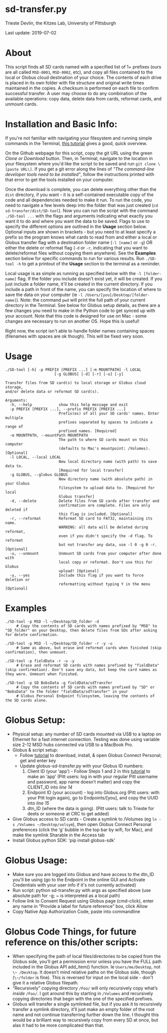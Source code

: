 # sd-transfer.py

Trieste Devlin, the Kitzes Lab, University of Pittsburgh

Last update: 2019-07-02

# About

This script finds all SD cards named with a specified list of 1+ prefixes (ours are all called `MSD-0001`, `MSD-0002`, etc), and copy all files contained to the local or Globus cloud destination of your choice. The contents of each drive is placed in its own folder with file structure and original write times maintained in the copies. A checksum is performed on each file to confirm successful transfer. A user may choose to do any combination of the available operations: copy data, delete data from cards, reformat cards, and unmount cards.

# Installation and Basic Info:

If you're not familiar with navigating your filesystem and running simple commands in the Terminal, [this tutorial](https://www.macworld.com/article/2042378/master-the-command-line-navigating-files-and-folders.html) gives a good, quick overview.

On the Github webpage for this script, copy the git URL using the green *Clone or Download* button. Then, in Terminal, navigate to the location in your filesystem where you'd like the script to be saved and run ```git clone \[paste URL\]```. If you get a git error along the lines of *"The command-line developer tools need to be installed"*, follow the instructions printed with that error to get the tools installed on your computer.

Once the download is complete, you can delete everything other than the ```dist``` directory, if you want - it is a self-contained executable copy of the code and all dependencies needed to make it run. To run the code, you need to navigate a few levels deep into the folder that was just created (```cd sd-transfer/dist/SD-tool```). Now you can run the script with the command ```./SD-tool ...``` with the flags and arguments indicating what exactly you want it to do and where you want the data to be saved. Flags to use to specify the different options are outlined in the **Usage** section below. Optional inputs are shown in brackets - but you need to at least specify a prefix so the program knows what cards to read from and either a local or Globus transfer flag with a destination folder name (```-l [name]``` or ```-g```) OR either the delete or reformat flag (```-d``` or ```-r```, indicating that you want to delete/reformat files without copying them anywhere). See the **Examples** section below for specific commands to run for various results. Run ```./SD-tool -h``` to get a printout of the **Usage** section to the terminal as a reminder.

Local usage is as simple as running as specified below with the ```-l [folder-name]``` flag. If the folder you include doesn't exist yet, it will be created. If you just include a folder name, it'll be created in the current directory. If you include a path in front of the name, you can specify the location of where to save the data on your computer (ie ```-l /Users/[you]/Desktop/[folder-name]```). Note: the command ```pwd``` will print the full path of your current directory in the Terminal. See below for Globus setup details, as there are a few changes you need to make in the Python code to get synced up with your account. Note that this code is designed for use on Mac - some changes are necessary to run on another OS. Hope this is useful!

Right now, the script isn't able to handle folder names containing spaces (filenames with spaces are ok though). This will be fixed very soon.


# Usage
```
./SD-tool [-h] -p PREFIX [PREFIX ...] [-m MOUNTPATH] -l LOCAL
                      [-g GLOBUS] [-d] [-r] [-u] [-y]

Transfer files from SD card(s) to local storage or Globus cloud storage,
and/or delete data or reformat SD card(s).

Arguments:
  -h, --help            show this help message and exit
  -p PREFIX [PREFIX ...], --prefix PREFIX [PREFIX ...]
                        Prefix(es) of all your SD cards' names. Enter multiple
                        prefixes separated by spaces to indicate a range of
                        prefixed names. [Required]
  -m MOUNTPATH, --mountPath MOUNTPATH
                        The path to where SD cards mount on this computer
                        (defaults to Mac's mountpoint: /Volumes). [Optional]
  -l LOCAL, --local LOCAL
                        New local directory name (with path) to save data to.
                        [Required for local transfer]
  -g GLOBUS, --globus GLOBUS
                        New directory name (with absolute path) in your Globus
                        filesystem to upload data to. [Required for local
                        Globus transfer]
  -d, --delete          Delete files from SD cards after transfer and
                        confirmation are complete. Files are only deleted if
                        this flag is included. [Optional]
  -r, --reformat        Reformat SD card to FAT32, maintaining its name.
                        WARNING: all data will be deleted during reformat,
                        even if you didn't specify the -d flag. To reformat
                        but not transfer any data, use -l 0 -g 0 -r. [Optional]
  -u, --unmount         Unmount SD cards from your computer after done with
                        local copy or reformat. Don't use this for Globus
                        upload! [Optional]
  -y, --yes             Include this flag if you want to force deletion or
                        reformatting without typing Y in the menu [Optional]
```


# Examples
```
./SD-tool -p MSD -l ~/Desktop/SD_folder -d 
     # Copy the contents of SD cards with names prefixed by "MSD" to "SD_folder" on your Desktop, then delete files from SDs after asking for delete confirmation.

./SD-tool -p MSD -l ~/Desktop/SD_folder -r -y -u   
     # Same as above, but erase and reformat cards when finished (skip confirmation), then unmount.

./SD-tool -p fieldData -r -u -y
     # Erase and reformat SD cards with names prefixed by "fieldData" (skip confirmation). Don't save any data, but keep the card names as they were. Unmount when finished.

./SD-tool -p SD BobsData -g fieldData/sdTransfer
     # Copy the contents of SD cards with names prefixed by "SD" or "BobsData" to the folder "fieldData/sdTransfer" in your
     # Globus Personal Endpoint filesystem, leaving the contents of the SD cards alone.
```

# Globus Setup:

* Physical setup: any number of SD cards mounted via USB to a laptop on Ethernet for a fast internet connection. Testing was done using variable size 2-12 MSD hubs connected via USB to a MacBook Pro.
* Globus & script setup:
    * Follow [tutorial](https://docs.globus.org/how-to/globus-connect-personal-mac/ "Title") to download, install, & open Globus Connect Personal; get and enter key
    * Update globus-sd-transfer.py with your Globus ID numbers:
        1. Client ID (your ‘app’) - Follow Steps 1 and 2 in this [tutorial](https://globus-sdk-python.readthedocs.io/en/stable/tutorial/ "blah") to make an ‘app’ (Pitt users: log in with your regular Pitt username and password, app name doesn’t matter) and copy the CLIENT_ID into _line 14_
        2. Endpoint ID (your account) - log into Globus.org (Pitt users: with your Pitt login again), go to Endpoints/[you], and copy the UUID into _line 15_
        3. dtn_ID (where the data is going). (Pitt users: talk to Trieste for deets or someone at CRC to get added)
* Give Globus access to SD cards - Create a symlink to /Volumes (eg `ln -s /Volumes ~/Desktop/volsym`), then open Globus Connect Personal preferences (click the ‘g’ bubble in the top bar by wifi, for Mac), and make the symlink Sharable in the Access tab
* Install Globus python SDK: 'pip install globus-sdk'

# Globus Usage:

* Make sure you are logged into Globus and have access to the dtn_ID you'll be using (go to the Endpoint in the online GUI and Activate Credentials with your user info if it's not currently activated)
* Run script: python sd-transfer.py with args as specified above (use absolute path for -g; \~ is interpreted as a local path)
* Follow link to Consent Request using Globus page (cmd-click), enter any name in “Provide a label for future reference” box, click Allow
* Copy Native App Authorization Code, paste into commandline



# Globus Code Things, for future reference on this/other scripts:

* When specifying the path of local files/directories to be copied from the Globus side, you’ll get a permission error unless you have the FULL path included in the Globus API add_item() function. Ie ```Users/me/Desktop```, not ```\~ /Desktop```. It doesn’t mind relative paths on the Globus side, though (```\~/folder``` is fine). This is reversed for input on the local side - don't give it a relative Globus filepath.
* “Recursively” copying directory ```/Foo/``` will only recursively copy what’s *inside* ```/Foo/```. I got around this by starting in ```/Volumes``` and recursively copying directories that begin with the one of the specified prefixes.
* Globus will transfer a single symlinked file, but if you ask it to recursively transfer a symlink directory, it’ll just make an empty folder of the root name and not continue transferring further down the line. I thought this would be a brilliant way to recursively copy from every SD at once, but alas it had to be more complicated than that.
